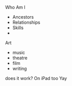 Who Am I
- Ancestors
- Relationships
- Skills
- 

Art
- music
- theatre
- film
- writing

does it work?
On iPad too
Yay